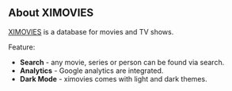 ## About XIMOVIES
[XIMOVIES](http://ximovies.com) is a  database for movies and TV shows.

Feature:
- **Search** - any movie, series or person can be found via search.
- **Analytics** - Google analytics are integrated.
- **Dark Mode** - ximovies comes with light and dark themes.
